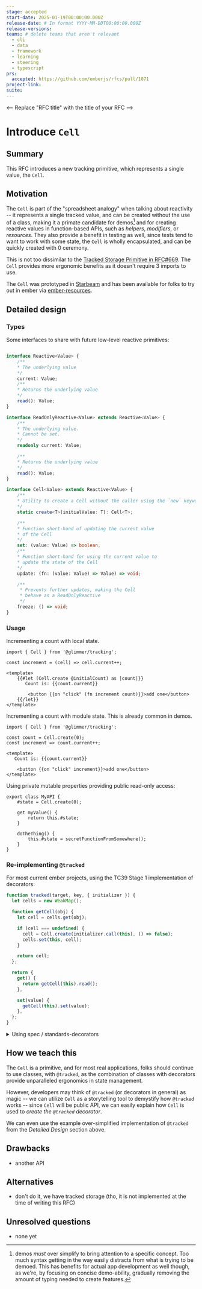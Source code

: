 ```yaml
---
stage: accepted
start-date: 2025-01-19T00:00:00.000Z
release-date: # In format YYYY-MM-DDT00:00:00.000Z
release-versions:
teams: # delete teams that aren't relevant
  - cli
  - data
  - framework
  - learning
  - steering
  - typescript
prs:
  accepted: https://github.com/emberjs/rfcs/pull/1071
project-link:
suite: 
---
```


<!--- 
Directions for above: 

stage: Leave as is
start-date: Fill in with today's date, 2032-12-01T00:00:00.000Z
release-date: Leave as is
release-versions: Leave as is
teams: Include only the [team(s)](README.md#relevant-teams) for which this RFC applies
prs:
  accepted: Fill this in with the URL for the Proposal RFC PR
project-link: Leave as is
suite: Leave as is
-->

<-- Replace "RFC title" with the title of your RFC -->
# Introduce `Cell` 

## Summary

This RFC introduces a new tracking primitive, which represents a single value, the `Cell`.

## Motivation

The `Cell` is part of the "spreadsheet analogy" when talking about reactivity -- it represents a single tracked value, and can be created without the use of a class, making it a primate candidate for demos[^demos] and for creating reactive values in function-based APIs, such as _helpers_, _modifiers_, or _resources_. They also provide a benefit in testing as well, since tests tend to want to work with some state, the `Cell` is wholly encapsulated, and can be quickly created with 0 ceremony. 

This is not too dissimilar to the [Tracked Storage Primitive in RFC#669](https://github.com/emberjs/rfcs/blob/master/text/0669-tracked-storage-primitive.md). The `Cell` provides more ergonomic benefits as it doesn't require 3 imports to use. 

The `Cell` was prototyped in [Starbeam](https://starbeamjs.com/guides/fundamentals/cells.html) and has been available for folks to try out in ember via [ember-resources](https://github.com/NullVoxPopuli/ember-resources/tree/main/docs/docs). 

[^demos]: demos _must_ over simplify to bring attention to a specific concept. Too much syntax getting in the way easily distracts from what is trying to be demoed. This has benefits for actual app development as well though, as we're, by focusing on concise demo-ability, gradually removing the amount of typing needed to create features. 

## Detailed design


### Types 

Some interfaces to share with future low-level reactive primitives:

```ts

interface Reactive<Value> {
    /**
    * The underlying value
    */
    current: Value;
    /**
    * Returns the underlying value
    */
    read(): Value;
}

interface ReadOnlyReactive<Value> extends Reactive<Value> {
    /**
    * The underlying value.
    * Cannot be set.
    */
    readonly current: Value;

    /**
    * Returns the underlying value
    */
    read(): Value;
}

interface Cell<Value> extends Reactive<Value> {
    /**
    * Utility to create a Cell without the caller using the `new` keyword.
    */
    static create<T>(initialValue: T): Cell<T>;

    /**
    * Function short-hand of updating the current value
    * of the Cell
    */
    set: (value: Value) => boolean;
    /**
    * Function short-hand for using the current value to 
    * update the state of the Cell
    */
    update: (fn: (value: Value) => Value) => void;

    /**
     * Prevents further updates, making the Cell
     * behave as a ReadOnlyReactive
     */
    freeze: () => void;
}
```


### Usage

Incrementing a count with local state.

```gjs
import { Cell } from '@glimmer/tracking';

const increment = (cell) => cell.current++;

<template>
    {{#let (Cell.create @initialCount) as |count|}}
       Count is: {{count.current}} 

        <button {{on "click" (fn increment count)}}>add one</button>
    {{/let}}
</template>
```

Incrementing a count with module state.
This is already common in demos.

```gjs
import { Cell } from '@glimmer/tracking';

const count = Cell.create(0);
const increment => count.current++;

<template>
   Count is: {{count.current}} 

    <button {{on "click" increment}}>add one</button>
</template>
```

Using private mutable properties providing public read-only access:

```gjs
export class MyAPI {
    #state = Cell.create(0);

    get myValue() {
        return this.#state;
    }

    doTheThing() {
        this.#state = secretFunctionFromSomewhere(); 
    }
}
```


### Re-implementing `@tracked` 

For most current ember projects, using the TC39 Stage 1 implementation of decorators:

```js
function tracked(target, key, { initializer }) {
  let cells = new WeakMap();

  function getCell(obj) {
    let cell = cells.get(obj);

    if (cell === undefined) {
      cell = Cell.create(initializer.call(this), () => false);
      cells.set(this, cell);
    }

    return cell;
  };

  return {
    get() {
      return getCell(this).read();
    },

    set(value) {
      getCell(this).set(value);
    },
  };
}
```

<details><summary>Using spec / standards-decorators</summary>

```js
import { Cell } from '@glimmer/tracking';
    
export function tracked(target, context) {
  const { get } = target;

  return {
    get() {
      return get.call(this).read();
    },

    set(value) {
      get.call(this).set(value);
    },

    init(value) {
      return Cell.create(value);
    },
  };
}
```

</details>


## How we teach this

The `Cell` is a primitive, and for most real applications, folks should continue to use classes, with `@tracked`, as the combination of classes with decorators provide unparalleled ergonomics in state management. 

However, developers may think of `@tracked` (or decorators in general) as magic -- we can utilize `Cell` as a storytelling tool to demystify how `@tracked` works -- since `Cell` will be public API, we can easily explain how `Cell` is used to _create the `@tracked` decorator_.

We can even use the example over-simplified implementation of `@tracked` from the _Detailed Design_ section above.


## Drawbacks

- another API

## Alternatives

- don't do it, we have tracked storage (tho, it is not implemented at the time of writing this RFC)

## Unresolved questions

- none yet


